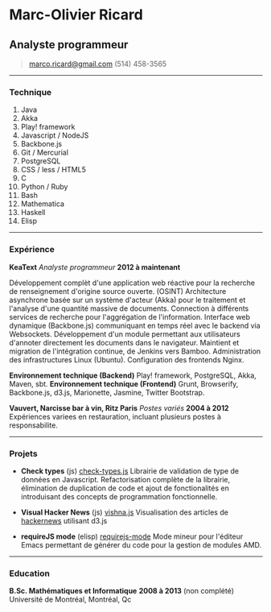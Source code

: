 # Marc-Olivier Ricard
## Analyste programmeur

> [marco.ricard@gmail.com](mailto:marco.ricard@gmail.com)
> (514) 458-3565

------

### Technique

1. Java
1. Akka
1. Play! framework
1. Javascript / NodeJS
1. Backbone.js
1. Git / Mercurial
1. PostgreSQL 
1. CSS / less / HTML5
1. C
1. Python / Ruby
1. Bash
1. Mathematica
1. Haskell
1. Elisp

------

### Expérience

**KeaText** *Analyste programmeur* __2012 à maintenant__

Développement complèt d'une application web réactive pour la recherche de renseignement d'origine source ouverte. (OSINT)
Architecture asynchrone basée sur un système d'acteur (Akka) pour le traitement et l'analyse d'une quantité massive de documents.
Connection à différents services de recherche pour l'aggrégation de l'information.
Interface web dynamique (Backbone.js) communiquant en temps réel avec le backend via Websockets.
Développement d'un module permettant aux utilisateurs d'annoter directement les documents dans le navigateur.
Maintient et migration de l'intégration continue, de Jenkins vers Bamboo.
Administration des infrastructures Linux (Ubuntu).
Configuration des frontends Nginx.

**Environnement technique (Backend)** Play! framework, PostgreSQL, Akka, Maven, sbt.
**Environnement technique (Frontend)** Grunt, Browserify, Backbone.js, d3.js, Marionette, Jasmine, Twitter Bootstrap. 
	
	
**Vauvert, Narcisse bar à vin, Ritz Paris** *Postes variés* __2004 à 2012__
Expériences variees en restauration, incluant plusieurs postes à responsabilite.

------

### Projets

* **Check types** (js)
	<a href=https://github.com/philbooth/check-types.js>check-types.js</a> 
	Librairie de validation de type de données en Javascript. Refactorisation complète de la librairie, élimination de duplication de code et ajout de fonctionalités en introduisant des concepts de programmation fonctionnelle.

* **Visual Hacker News** (js)
	<a href=https://github.com/ricardmo/vishna>vishna.js</a>
	Visualisation des articles de [hackernews](http://news.ycombinator.com) utilisant d3.js

* **requireJS mode** (elisp)
	<a href=https://github.com/ricardmo/requirejs-mode>requirejs-mode</a>
	Mode mineur pour l'éditeur Emacs permettant de générer du code pour la gestion de modules AMD.
------

### Education

**B.Sc. Mathématiques et Informatique** __2008 à 2013__ (non complété)
	Université de Montréal, Montréal, Qc
